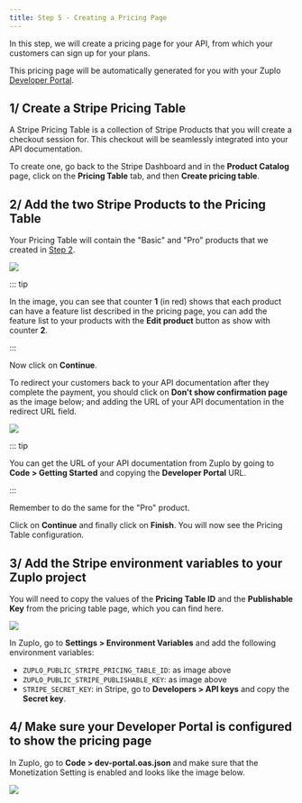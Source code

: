 ```yaml
---
title: Step 5 - Creating a Pricing Page
---
```


In this step, we will create a pricing page for your API, from which your
customers can sign up for your plans.

This pricing page will be automatically generated for you with your Zuplo
[Developer Portal](/docs/articles//developer-portal.md).

## 1/ Create a Stripe Pricing Table

A Stripe Pricing Table is a collection of Stripe Products that you will create a
checkout session for. This checkout will be seamlessly integrated into your API
documentation.

To create one, go back to the Stripe Dashboard and in the **Product Catalog**
page, click on the **Pricing Table** tab, and then **Create pricing table**.

## 2/ Add the two Stripe Products to the Pricing Table

Your Pricing Table will contain the "Basic" and "Pro" products that we created
in [Step 2](/docs/articles/monetization-create-stripe-product.md).

![](https://cdn.zuplo.com/assets/764e6e6a-3783-4c33-b076-c6b0cdacd03d.png)

::: tip

In the image, you can see that counter **1** (in red) shows that each product
can have a feature list described in the pricing page, you can add the feature
list to your products with the **Edit product** button as show with counter
**2**.

:::

Now click on **Continue**.

To redirect your customers back to your API documentation after they complete
the payment, you should click on **Don't show confirmation page** as the image
below; and adding the URL of your API documentation in the redirect URL field.

![](https://cdn.zuplo.com/assets/b96712d6-9d4b-4621-84f9-ca7215b428c9.png)

::: tip

You can get the URL of your API documentation from Zuplo by going to **Code >
Getting Started** and copying the **Developer Portal** URL.

:::

Remember to do the same for the "Pro" product.

Click on **Continue** and finally click on **Finish**. You will now see the
Pricing Table configuration.

## 3/ Add the Stripe environment variables to your Zuplo project

You will need to copy the values of the **Pricing Table ID** and the
**Publishable Key** from the pricing table page, which you can find here.

![](https://cdn.zuplo.com/assets/ec69bb1c-91ce-48e4-b9b8-1738f3d6591d.png)

In Zuplo, go to **Settings > Environment Variables** and add the following
environment variables:

- `ZUPLO_PUBLIC_STRIPE_PRICING_TABLE_ID`: as image above
- `ZUPLO_PUBLIC_STRIPE_PUBLISHABLE_KEY`: as image above
- `STRIPE_SECRET_KEY`: in Stripe, go to **Developers > API keys** and copy the
  **Secret key**.

## 4/ Make sure your Developer Portal is configured to show the pricing page

In Zuplo, go to **Code > dev-portal.oas.json** and make sure that the
Monetization Setting is enabled and looks like the image below.

![](https://cdn.zuplo.com/assets/9454bd3e-2e1f-4b8e-9b74-ae77acd83209.png)
